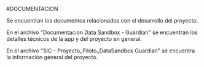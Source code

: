 #DOCUMENTACION

Se encuentran los documentos relacionados con el desarrollo del proyecto.

En el archivo "Documentacion Data Sandbox - Guardian" se encuentran los detalles técnicos de la app y del proyecto en general.

En el archivo "SIC - Proyecto_Piloto_DataSandbox Guardian" se encuentra la información general del proyecto.
